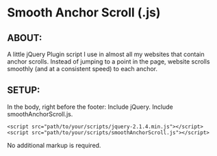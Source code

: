 # Smooth Anchor Scroll (.js)

## ABOUT:

A little jQuery Plugin script I use in almost all my websites that contain anchor scrolls. 
Instead of jumping to a point in the page, website scrolls smoothly (and at a consistent speed) to each anchor.

## SETUP:

In the body, right before the footer: Include jQuery. Include smoothAnchorScroll.js.

    <script src="path/to/your/scripts/jquery-2.1.4.min.js"></script>
    <script src="path/to/your/scripts/smoothAnchorScroll.js"></script>

No additional markup is required.

